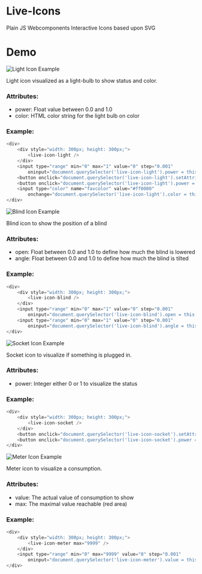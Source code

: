 # Live-Icons
Plain JS Webcomponents Interactive Icons based upon SVG


# Demo
![Light Icon Example](https://raw.githubusercontent.com/Roba1993/Live-Icons/master/img/light.gif)

Light icon visualized as a light-bulb to show status and color.
 
### Attributes:
* power: Float value between 0.0 and 1.0
* color: HTML color string for the light bulb on color

### Example:
```javascript
<div>
    <div style="width: 300px; height: 300px;">
        <live-icon-light />
    </div>
    <input type="range" min="0" max="1" value="0" step="0.001"
        oninput="document.querySelector('live-icon-light').power = this.value">
    <button onclick="document.querySelector('live-icon-light').setAttribute('power', 1)">On</button>
    <button onclick="document.querySelector('live-icon-light').power = 0">Off</button>
    <input type="color" name="favcolor" value="#ff0000"
        onchange="document.querySelector('live-icon-light').color = this.value; console.log(this.value);">
</div>
```


![Blind Icon Example](https://raw.githubusercontent.com/Roba1993/Live-Icons/master/img/blind.gif)

Blind icon to show the position of a blind

### Attributes:
* open: Float between 0.0 and 1.0 to define how much the blind is lowered
* angle: Float between 0.0 and 1.0 to define how much the blind is tilted

### Example:
```javascript
<div>
    <div style="width: 300px; height: 300px;">
        <live-icon-blind />
    </div>
    <input type="range" min="0" max="1" value="0" step="0.001"
        oninput="document.querySelector('live-icon-blind').open = this.value">
    <input type="range" min="0" max="1" value="0" step="0.001"
        oninput="document.querySelector('live-icon-blind').angle = this.value">
</div>
```


![Socket Icon Example](https://raw.githubusercontent.com/Roba1993/Live-Icons/master/img/socket.gif)

Socket icon to visualize if something is plugged in.

### Attributes:
* power: Integer either 0 or 1 to visualize the status

### Example:
```javascript
<div>
    <div style="width: 300px; height: 300px;">
        <live-icon-socket />
    </div>
    <button onclick="document.querySelector('live-icon-socket').setAttribute('power', 1)">On</button>
    <button onclick="document.querySelector('live-icon-socket').power = 0">Off</button>
</div>
```


![Meter Icon Example](https://raw.githubusercontent.com/Roba1993/Live-Icons/master/img/meter.gif)

Meter icon to visualize a consumption.

### Attributes:
* value: The actual value of consumption to show
* max: The maximal value reachable (red area)

### Example:
```javascript
<div>
    <div style="width: 300px; height: 300px;">
        <live-icon-meter max="9999" />
    </div>
    <input type="range" min="0" max="9999" value="0" step="0.001"
        oninput="document.querySelector('live-icon-meter').value = this.value">
</div>
```